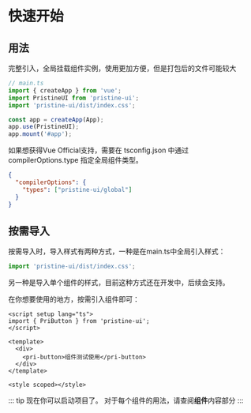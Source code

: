 # 快速开始

## 用法

完整引入，全局挂载组件实例，使用更加方便，但是打包后的文件可能较大

```js
// main.ts
import { createApp } from 'vue';
import PristineUI from 'pristine-ui';
import 'pristine-ui/dist/index.css';

const app = createApp(App);
app.use(PristineUI);
app.mount('#app');
```

如果想获得Vue Official支持，需要在 tsconfig.json 中通过 compilerOptions.type 指定全局组件类型。

```json
{
  "compilerOptions": {
    "types": ["pristine-ui/global"]
  }
}
```

## 按需导入
按需导入时，导入样式有两种方式，一种是在main.ts中全局引入样式：
```js
import 'pristine-ui/dist/index.css';
```
另一种是导入单个组件的样式，目前这种方式还在开发中，后续会支持。

在你想要使用的地方，按需引入组件即可：
```vue
<script setup lang="ts">
import { PriButton } from 'pristine-ui';
</script>

<template>
  <div>
    <pri-button>组件测试使用</pri-button>
  </div>
</template>

<style scoped></style>
```

::: tip
现在你可以启动项目了。 对于每个组件的用法，请查阅**组件**内容部分
:::
